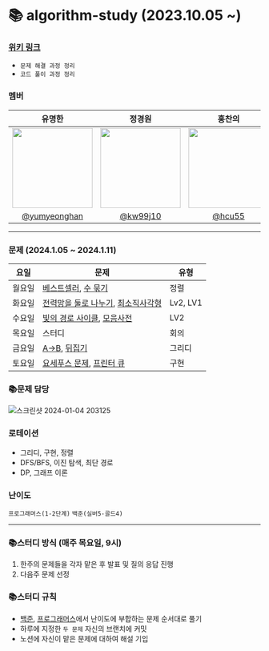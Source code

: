 # 📚 algorithm-study (2023.10.05 ~)

### [위키 링크](https://github.com/k-algorithm-study/algorithm-study/wiki)
- `문제 해결 과정 정리`
- `코드 풀이 과정 정리`

### 멤버
|      유명한       |          정경원         |       홍찬의         |                                                                                                               
| :------------------------------------------------------------------------------: | :---------------------------------------------------------------------------------------------------------------------------------------------------: | :---------------------------------------------------------------------------------------------------------------------------------------------------------------------------------------------------: |
|   <img width="160px" src="https://avatars.githubusercontent.com/u/75025163?v=4.png" />    |            <img width="160px" src="https://avatars.githubusercontent.com/u/103038606?v=4.png" />              |                   <img width="160px" src="https://avatars.githubusercontent.com/u/75023467?v=4.png"/>   |
|   [@yumyeonghan](https://github.com/yumyeonghan)   |  [@kw99j10](https://github.com/kw99j10 )    | [@hcu55](https://github.com/hcu55)  |

<hr>


### 문제 (2024.1.05 ~ 2024.1.11)
| 요일   | 문제                                                                                                                                                           | 유형|
|--------|--------------------------------------------------------------------------------------------------------------------------------------------------------------|----|
| 월요일 | [베스트셀러](https://www.acmicpc.net/problem/1302), [수 묶기](https://www.acmicpc.net/problem/1744) | 정렬 |
| 화요일 | [전력망을 둘로 나누기](https://school.programmers.co.kr/learn/courses/30/lessons/86971), [최소직사각형](https://school.programmers.co.kr/learn/courses/30/lessons/86491) | Lv2, LV1 |
| 수요일 | [빛의 경로 사이클](https://school.programmers.co.kr/learn/courses/30/lessons/86052), [모음사전](https://school.programmers.co.kr/learn/courses/30/lessons/84512)     | LV2  |
| 목요일 | 스터디                                                                                                                                                          | 회의    |
| 금요일 | [A->B](https://www.acmicpc.net/problem/16953), [뒤집기](https://www.acmicpc.net/problem/1439)                                                                |  그리디  |
| 토요일 | [요세푸스 문제](https://www.acmicpc.net/problem/1158), [프린터 큐](https://www.acmicpc.net/problem/1966)                                                                       | 구현  |



### 📚문제 담당

![스크린샷 2024-01-04 203125](https://github.com/k-algorithm-study/algorithm-study/assets/103038606/df3882f0-6a0f-4ad3-83bc-25d9ff3f9e7f)



### 로테이션
- 그리디, 구현, 정렬
- DFS/BFS, 이진 탐색, 최단 경로
- DP, 그래프 이론


### 난이도
`프로그래머스(1-2단계)`
`백준(실버5-골드4)`

<hr>

### 📚스터디 방식 (매주 목요일, 9시)
1. 한주의 문제들을 각자 맡은 후 발표 및 질의 응답 진행
2. 다음주 문제 선정 

### 📚스터디 규칙
- [백준](https://www.acmicpc.net/problem/tags), [프로그래머스](https://school.programmers.co.kr/learn/challenges?order=recent&page=1&levels=2)에서 난이도에 부합하는 문제 순서대로 풀기
- 하루에 지정한 `두 문제` 자신의 브랜치에 커밋
- 노션에 자신이 맡은 문제에 대하여 해설 기입
